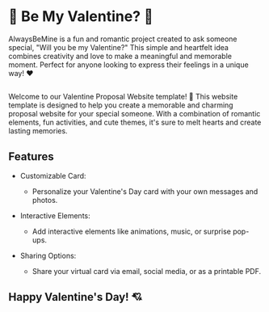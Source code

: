 # 🥰 Be My Valentine? 🥰

AlwaysBeMine is a fun and romantic project created to ask someone special, "Will you be my Valentine?" This simple and heartfelt idea combines creativity and love to make a meaningful and memorable moment. Perfect for anyone looking to express their feelings in a unique way! ❤️

##
Welcome to our Valentine Proposal Website template! 💖
This website template is designed to help you create a memorable and charming proposal website for your special someone. With a combination of romantic elements, fun activities, and cute themes, it's sure to melt hearts and create lasting memories.

## Features

- Customizable Card:
  - Personalize your Valentine's Day card with your own messages and photos.

- Interactive Elements:
  - Add interactive elements like animations, music, or surprise pop-ups.
  
- Sharing Options:
  - Share your virtual card via email, social media, or as a printable PDF.

## 

Happy Valentine's Day! 💘
---


